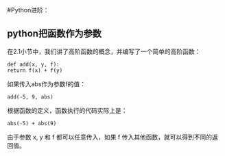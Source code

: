 
 #Python进阶：


## python把函数作为参数

在2.1小节中，我们讲了高阶函数的概念，并编写了一个简单的高阶函数：


    def add(x, y, f):
    return f(x) + f(y)


如果传入abs作为参数f的值：

    add(-5, 9, abs)

根据函数的定义，函数执行的代码实际上是：

    abs(-5) + abs(9)

由于参数 x, y 和 f 都可以任意传入，如果 f 传入其他函数，就可以得到不同的返回值。




